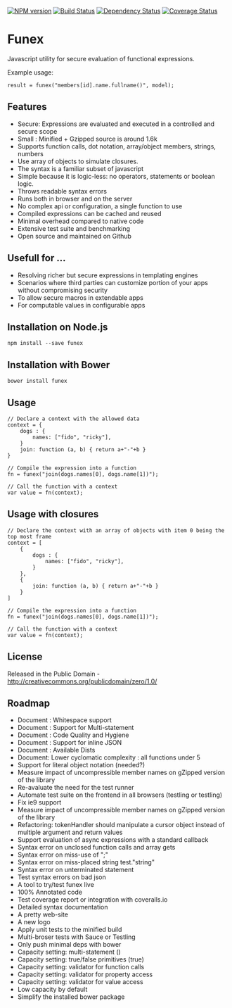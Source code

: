 [![NPM version](https://badge.fury.io/js/funex.png)](http://badge.fury.io/js/funex)
[![Build Status](https://travis-ci.org/masyl/funex.png)](https://travis-ci.org/masyl/funex)
[![Dependency Status](https://gemnasium.com/masyl/funex.png)](https://gemnasium.com/masyl/funex)
[![Coverage Status](https://coveralls.io/repos/masyl/funex/badge.png?branch=master)](https://coveralls.io/r/masyl/funex)

# Funex

Javascript utility for secure evaluation of functional expressions.

Example usage:

	result = funex("members[id].name.fullname()", model);

## Features
- Secure: Expressions are evaluated and executed in a controlled and secure scope
- Small : Minified + Gzipped source is around 1.6k
- Supports function calls, dot notation, array/object members, strings, numbers
- Use array of objects to simulate closures.
- The syntax is a familiar subset of javascript
- Simple because it is logic-less: no operators, statements or boolean logic.
- Throws readable syntax errors
- Runs both in browser and on the server
- No complex api or configuration, a single function to use
- Compiled expressions can be cached and reused
- Minimal overhead compared to native code
- Extensive test suite and benchmarking
- Open source and maintained on Github

## Usefull for ...
- Resolving richer but secure expressions in templating engines
- Scenarios where third parties can customize portion of your apps without
compromising security
- To allow secure macros in extendable apps
- For computable values in configurable apps

## Installation on Node.js

	npm install --save funex

## Installation with Bower

	bower install funex

## Usage

	// Declare a context with the allowed data
	context = {
		dogs : {
			names: ["fido", "ricky"],
		}
		join: function (a, b) { return a+"-"+b }
	}

	// Compile the expression into a function
	fn = funex("join(dogs.names[0], dogs.name[1])");

	// Call the function with a context
	var value = fn(context);

## Usage with closures

	// Declare the context with an array of objects with item 0 being the top most frame
	context = [
		{
			dogs : {
				names: ["fido", "ricky"],
			}
		},
		{
			join: function (a, b) { return a+"-"+b }
		}
	]

	// Compile the expression into a function
	fn = funex("join(dogs.names[0], dogs.name[1])");

	// Call the function with a context
	var value = fn(context);

## License

Released in the Public Domain - http://creativecommons.org/publicdomain/zero/1.0/


## Roadmap
- Document : Whitespace support
- Document : Support for Multi-statement
- Document : Code Quality and Hygiene
- Document : Support for inline JSON
- Document : Available Dists
- Document: Lower cyclomatic complexity : all functions under 5
- Support for literal object notation (needed?)
- Measure impact of uncompressible member names on gZipped version of the library
- Re-avaluate the need for the test runner
- Automate test suite on the frontend in all browsers (testling or testling)
- Fix ie9 support
- Measure impact of uncompressible member names on gZipped version of the library
- Refactoring: tokenHandler should manipulate a cursor object instead of multiple argument and return values
- Support evaluation of async expressions with a standard callback
- Syntax error on unclosed function calls and array gets
- Syntax error on miss-use of ";"
- Syntax error on miss-placed string test."string"
- Syntax error on unterminated statement
- Test syntax errors on bad json
- A tool to try/test funex live
- 100% Annotated code
- Test coverage report or integration with coveralls.io
- Detailed syntax documentation
- A pretty web-site
- A new logo
- Apply unit tests to the minified build
- Multi-broser tests with Sauce or Testling
- Only push minimal deps with bower
- Capacity setting: multi-statement ()
- Capacity setting: true/false primitives (true) 
- Capacity setting: validator for function calls
- Capacity setting: validator for property access
- Capacity setting: validator for value access
- Low capacity by default
- Simplify the installed bower package
